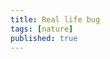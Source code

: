 ```yaml
---
title: Real life bug
tags: [nature]
published: true
---
```

<div id="album-container"></div>

<script type="module" src="/assets/js/bug.mjs" />